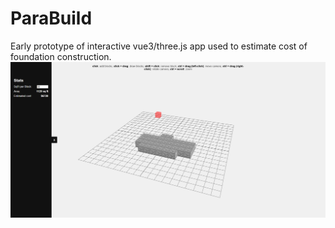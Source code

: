 # ParaBuild

Early prototype of interactive vue3/three.js app used to estimate cost of foundation construction.
![ParaBuild Logo](/src/assets/ParaBuild.PNG)
